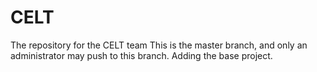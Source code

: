 # CELT
The repository for the CELT team
This is the master branch, and only an administrator may push to this branch.
Adding the base project.